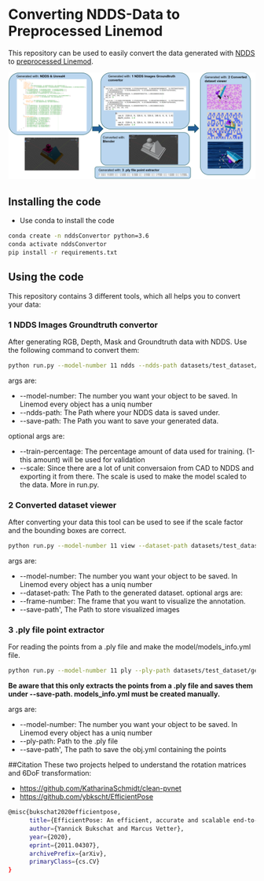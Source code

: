 # Converting NDDS-Data to Preprocessed Linemod
This repository can be used to easily convert the data generated with [NDDS](https://github.com/NVIDIA/Dataset_Synthesizer) to [preprocessed Linemod](https://github.com/ybkscht/EfficientPose).

![Project overview](pictures/ndds_convertor2.png)


## Installing the code
* Use conda to install the code
```bash
conda create -n nddsConvertor python=3.6
conda activate nddsConvertor
pip install -r requirements.txt
```
## Using the code
This repository contains 3 different tools, which all helps you to convert your data:

### 1 NDDS Images Groundtruth convertor
After generating RGB, Depth, Mask and Groundtruth data with NDDS. Use the following command to convert them:
```bash
python run.py --model-number 11 ndds --ndds-path datasets/test_dataset/NDDS_generated --save-path datasets/test_dataset/generated_dataset --train-percentage 0.9 --scale 1
```
args are:
* --model-number: The number you want your object to be saved. In Linemod every object has a uniq number
* --ndds-path: The Path where your NDDS data is saved under.
* --save-path: The Path you want to save your generated data.
  
optional args are:
* --train-percentage: The percentage amount of data used for training. (1-this amount) will be used for validation
* --scale: Since there are a lot of unit conversaion from CAD to NDDS and exporting it from there. 
  The scale is used to make the model scaled to the data. More in run.py.
  

### 2 Converted dataset viewer
After converting your data this tool can be used to see if the scale factor and the bounding boxes are correct.
```bash
python run.py --model-number 11 view --dataset-path datasets/test_dataset/generated_dataset --frame-number 1
```
args are:
* --model-number: The number you want your object to be saved. In Linemod every object has a uniq number
* --dataset-path: The Path to the generated dataset.
optional args are:
* --frame-number: The frame that you want to visualize the annotation.
* --save-path', The Path to store visualized images

### 3 .ply file point extractor
For reading the points from a .ply file and make the model/models_info.yml file.
```bash
python run.py --model-number 11 ply --ply-path datasets/test_dataset/generated_dataset/models/obj_11.ply --save-path datasets/test_dataset/generated_dataset/models
```
**Be aware that this only extracts the points from a .ply file and saves them under --save-path. 
models_info.yml must be created manually.**

args are:
* --model-number: The number you want your object to be saved. In Linemod every object has a uniq number
* --ply-path: Path to the .ply file
* --save-path', The path to save the obj.yml containing the points

##Citation
These two projects helped to understand the rotation matrices and 6DoF transformation:
* https://github.com/KatharinaSchmidt/clean-pvnet
* https://github.com/ybkscht/EfficientPose
```bash
@misc{bukschat2020efficientpose,
      title={EfficientPose: An efficient, accurate and scalable end-to-end 6D multi object pose estimation approach}, 
      author={Yannick Bukschat and Marcus Vetter},
      year={2020},
      eprint={2011.04307},
      archivePrefix={arXiv},
      primaryClass={cs.CV}
}
```